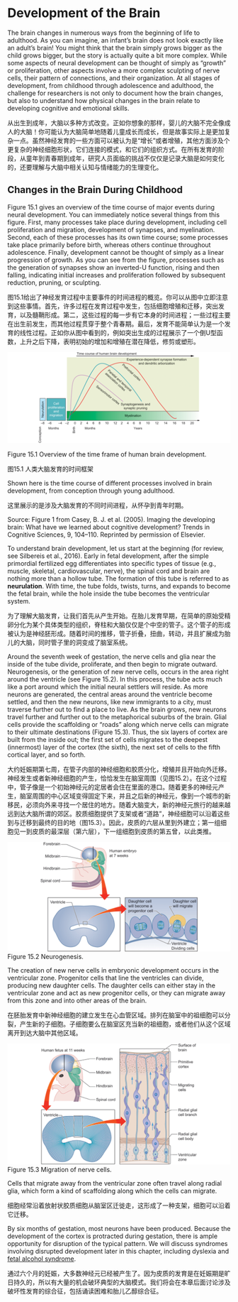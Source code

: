 # Development of the Brain


The brain changes in numerous ways from the beginning of life to adulthood. As you can imagine, an infant’s brain does not look exactly like an adult’s brain! You might think that the brain simply grows bigger as the child grows bigger, but the story is actually quite a bit more complex. While some aspects of neural development can be thought of simply as “growth” or proliferation, other aspects involve a more complex sculpting of nerve cells, their pattern of connections, and their organization. At all stages of development, from childhood through adolescence and adulthood, the challenge for researchers is not only to document how the brain changes, but also to understand how physical changes in the brain relate to developing cognitive and emotional skills.

从出生到成年，大脑以多种方式改变。正如你想象的那样，婴儿的大脑不完全像成人的大脑！你可能认为大脑简单地随着儿童成长而成长，但是故事实际上是更加复杂一点。虽然神经发育的一些方面可以被认为是“增长”或者增殖，其他方面涉及个更复杂的神经细胞形状，它们连接的模式，和它们的组织方式。在所有发育的阶段，从童年到青春期到成年，研究人员面临的挑战不仅仅是记录大脑是如何变化的，还要理解与大脑中相关认知与情绪能力的生理变化。

## Changes in the Brain During Childhood

Figure 15.1 gives an overview of the time course of major events during neural development. You can immediately notice several things from this figure. First, many processes take place during development, including cell proliferation and migration, development of synapses, and myelination. Second, each of these processes has its own time course; some processes take place primarily before birth, whereas others continue throughout adolescence. Finally, development cannot be thought of simply as a linear progression of growth. As you can see from the figure, processes such as the generation of synapses show an inverted-U function, rising and then falling, indicating initial increases and proliferation followed by subsequent reduction, pruning, or sculpting.

图15.1给出了神经发育过程中主要事件的时间进程的概览。你可以从图中立即注意到这些事情。首先，许多过程在发育过程中发生，包括细胞增殖和迁移，突出发育，以及髓鞘形成。第二，这些过程的每一步有它本身的时间进程；一些过程主要在出生前发生，而其他过程贯穿于整个青春期。最后，发育不能简单认为是一个发育的线性过程。正如你从图中看到的，例如突出生成的过程展示了一个倒U型函数，上升之后下降，表明初始的增加和增殖在潜在降低，修剪或塑形。

<img src='f1.png'/>

Figure 15.1 Overview of the time frame of human brain development.

图15.1 人类大脑发育的时间框架

Shown here is the time course of different processes involved in brain development, from conception through young adulthood.

这里展示的是涉及大脑发育的不同时间进程，从怀孕到青年时期。

Source: Figure 1 from Casey, B. J. et al. (2005). Imaging the developing brain: What have we learned about cognitive development? Trends in Cognitive Sciences, 9, 104–110. Reprinted by permission of Elsevier.

To understand brain development, let us start at the beginning (for review, see Silbereis et al., 2016). Early in fetal development, after the simple primordial fertilized egg differentiates into specific types of tissue (e.g., muscle, skeletal, cardiovascular, nerve), the spinal cord and brain are nothing more than a hollow tube. The formation of this tube is referred to as **neurulation**. With time, the tube folds, twists, turns, and expands to become the fetal brain, while the hole inside the tube becomes the ventricular system.

为了理解大脑发育，让我们首先从产生开始。在胎儿发育早期，在简单的原始受精卵分化为某个具体类型的组织，脊柱和大脑仅仅是个中空的管子。这个管子的形成被认为是神经胚形成。随着时间的推移，管子折叠，扭曲，转动，并且扩展成为胎儿的大脑，同时管子里的洞变成了脑室系统。

Around the seventh week of gestation, the nerve cells and glia near the inside of the tube divide, proliferate, and then begin to migrate outward. Neurogenesis, or the generation of new nerve cells, occurs in the area right around the ventricle (see Figure 15.2). In this process, the tube acts much like a port around which the initial neural settlers will reside. As more neurons are generated, the central areas around the ventricle become settled, and then the new neurons, like new immigrants to a city, must traverse further out to find a place to live. As the brain grows, new neurons travel further and further out to the metaphorical suburbs of the brain. Glial cells provide the scaffolding or “roads” along which nerve cells can migrate to their ultimate destinations (Figure 15.3). Thus, the six layers of cortex are built from the inside out; the first set of cells migrates to the deepest (innermost) layer of the cortex (the sixth), the next set of cells to the fifth cortical layer, and so forth.

大约妊娠期第七周，在管子内部的神经细胞和胶质分化，增殖并且开始向外迁移。神经发生或者新神经细胞的产生，恰恰发生在脑室周围（见图15.2）。在这个过程中，管子像是一个初始神经元的定居者会住在里面的港口。随着更多的神经元产生，脑室周围的中心区域变得固定下来，并且之后新的神经元，像到一个城市的新移民，必须向外来寻找一个居住的地方。随着大脑变大，新的神经元旅行的越来越远到达大脑所谓的郊区。胶质细胞提供了支架或者“道路”，神经细胞可以沿着这些到与迁移到最终的目的地（图15.3）。因此，皮质的六层从里到外建立；第一组细胞见一到皮质的最深层（第六层），下一组细胞到皮质的第五曾，以此类推。

<img src='f2.png'/>
Figure 15.2 Neurogenesis.

The creation of new nerve cells in embryonic development occurs in the ventricular zone. Progenitor cells that line the ventricles can divide, producing new daughter cells. The daughter cells can either stay in the ventricular zone and act as new progenitor cells, or they can migrate away from this zone and into other areas of the brain.

在胚胎发育中新神经细胞的建立发生在心血管区域。排列在脑室中的祖细胞可以分裂，产生新的子细胞。子细胞要么在脑室区充当新的祖细胞，或者他们从这个区域离开到达大脑中其他区域。

<img src='f3.png'>
Figure 15.3 Migration of nerve cells.

Cells that migrate away from the ventricular zone often travel along radial glia, which form a kind of scaffolding along which the cells can migrate.

细胞经常沿着放射状胶质细胞从脑室区迁徙走，这形成了一种支架，细胞可以沿着它迁移。

By six months of gestation, most neurons have been produced. Because the development of the cortex is protracted during gestation, there is ample opportunity for disruption of the typical pattern. We will discuss syndromes involving disrupted development later in this chapter, including dyslexia and [fetal alcohol syndrome](https://www.mayoclinic.org/diseases-conditions/fetal-alcohol-syndrome/symptoms-causes/syc-20352901).

通过六个月的妊娠，大多数神经元已经被产生了。因为皮质的发育是在妊娠期是旷日持久的，所以有大量的机会破环典型的大脑模式。我们将会在本章后面讨论涉及破坏性发育的综合征，包括诵读困难和胎儿乙醇综合征。

